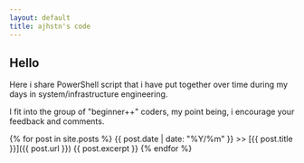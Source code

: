 ```yaml
---
layout: default
title: ajhstn's code
---
```


## Hello
Here i share PowerShell script that i have put together over time during my days in system/infrastructure engineering.

I fit into the group of "beginner++" coders, my point being, i encourage your feedback and comments.

{% for post in site.posts %}
{{ post.date | date: "%Y/%m" }} >> [{{ post.title }}]({{ post.url }})
{{ post.excerpt }}
{% endfor %}